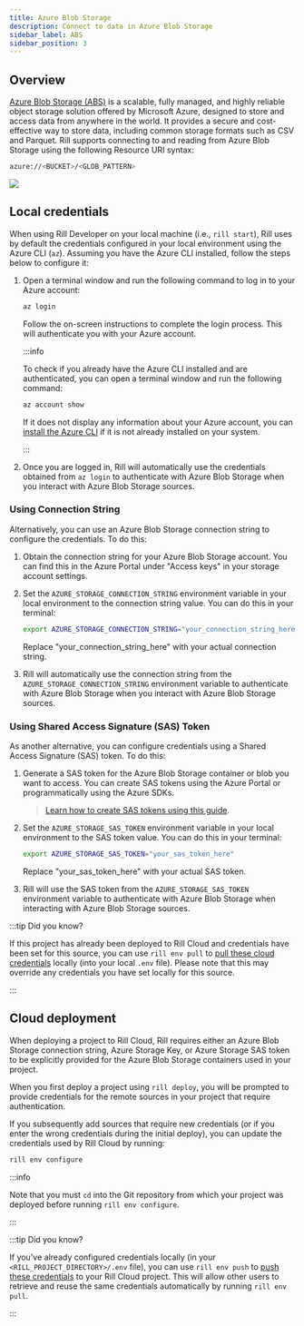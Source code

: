 ```yaml
---
title: Azure Blob Storage
description: Connect to data in Azure Blob Storage
sidebar_label: ABS
sidebar_position: 3
---
```


<!-- WARNING: There are links to this page in source code. If you move it, find and replace the links and consider adding a redirect in docusaurus.config.js. -->

## Overview
[Azure Blob Storage (ABS)](https://learn.microsoft.com/en-us/azure/storage/blobs/storage-blobs-introduction) is a scalable, fully managed, and highly reliable object storage solution offered by Microsoft Azure, designed to store and access data from anywhere in the world. It provides a secure and cost-effective way to store data, including common storage formats such as CSV and Parquet. Rill supports connecting to and reading from Azure Blob Storage using the following Resource URI syntax:

```bash
azure://<BUCKET>/<GLOB_PATTERN>
```

<img src='/img/reference/connectors/azure/abs.png' class='centered' />
<br />

## Local credentials

When using Rill Developer on your local machine (i.e., `rill start`), Rill uses by default the credentials configured in your local environment using the Azure CLI (`az`). Assuming you have the Azure CLI installed, follow the steps below to configure it:

1. Open a terminal window and run the following command to log in to your Azure account:

    ```bash
    az login
    ```

    Follow the on-screen instructions to complete the login process. This will authenticate you with your Azure account.

    :::info

    To check if you already have the Azure CLI installed and are authenticated, you can open a terminal window and run the following command:

    ```bash
    az account show
    ```

    If it does not display any information about your Azure account, you can [install the Azure CLI](https://learn.microsoft.com/en-us/cli/azure/install-azure-cli) if it is not already installed on your system.

    :::

2. Once you are logged in, Rill will automatically use the credentials obtained from `az login` to authenticate with Azure Blob Storage when you interact with Azure Blob Storage sources.

### Using Connection String

Alternatively, you can use an Azure Blob Storage connection string to configure the credentials. To do this:

1. Obtain the connection string for your Azure Blob Storage account. You can find this in the Azure Portal under "Access keys" in your storage account settings.

2. Set the `AZURE_STORAGE_CONNECTION_STRING` environment variable in your local environment to the connection string value. You can do this in your terminal:

    ```bash
    export AZURE_STORAGE_CONNECTION_STRING="your_connection_string_here"
    ```

    Replace "your_connection_string_here" with your actual connection string.

3. Rill will automatically use the connection string from the `AZURE_STORAGE_CONNECTION_STRING` environment variable to authenticate with Azure Blob Storage when you interact with Azure Blob Storage sources.

### Using Shared Access Signature (SAS) Token

As another alternative, you can configure credentials using a Shared Access Signature (SAS) token. To do this:

1. Generate a SAS token for the Azure Blob Storage container or blob you want to access. You can create SAS tokens using the Azure Portal or programmatically using the Azure SDKs.

    > [Learn how to create SAS tokens using this guide](https://learn.microsoft.com/en-us/azure/ai-services/translator/document-translation/how-to-guides/create-sas-tokens?tabs=Containers).

2. Set the `AZURE_STORAGE_SAS_TOKEN` environment variable in your local environment to the SAS token value. You can do this in your terminal:

    ```bash
    export AZURE_STORAGE_SAS_TOKEN="your_sas_token_here"
    ```

    Replace "your_sas_token_here" with your actual SAS token.

3. Rill will use the SAS token from the `AZURE_STORAGE_SAS_TOKEN` environment variable to authenticate with Azure Blob Storage when interacting with Azure Blob Storage sources.

:::tip Did you know?

If this project has already been deployed to Rill Cloud and credentials have been set for this source, you can use `rill env pull` to [pull these cloud credentials](/build/credentials/credentials.md#rill-env-pull) locally (into your local `.env` file). Please note that this may override any credentials you have set locally for this source.

:::

## Cloud deployment

When deploying a project to Rill Cloud, Rill requires either an Azure Blob Storage connection string, Azure Storage Key, or Azure Storage SAS token to be explicitly provided for the Azure Blob Storage containers used in your project.

When you first deploy a project using `rill deploy`, you will be prompted to provide credentials for the remote sources in your project that require authentication.

If you subsequently add sources that require new credentials (or if you enter the wrong credentials during the initial deploy), you can update the credentials used by Rill Cloud by running:

```bash
rill env configure
```

:::info

Note that you must `cd` into the Git repository from which your project was deployed before running `rill env configure`.

:::

:::tip Did you know?

If you've already configured credentials locally (in your `<RILL_PROJECT_DIRECTORY>/.env` file), you can use `rill env push` to [push these credentials](/build/credentials/credentials.md#rill-env-push) to your Rill Cloud project. This will allow other users to retrieve and reuse the same credentials automatically by running `rill env pull`.

:::
